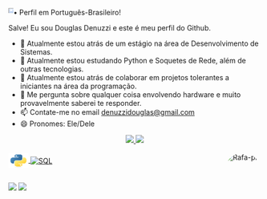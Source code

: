 • <img align="left" alt="Brazil-Flag" height="10" width="10" src="https://cdn.discordapp.com/attachments/656566395936571423/975555995449294938/1f1e7-1f1f7.png"> Perfil em Português-Brasileiro!

Salve! Eu sou Douglas Denuzzi e este é meu perfil do Github.

- 🔭 Atualmente estou atrás de um estágio na área de Desenvolvimento de Sistemas.
- 🌱 Atualmente estou estudando Python e Soquetes de Rede, além de outras tecnologias.
- 👯 Atualmente estou atrás de colaborar em projetos tolerantes a iniciantes na área da programação.
- 💬 Me pergunta sobre qualquer coisa envolvendo hardware e muito provavelmente saberei te responder.
- 📫 Contate-me no email denuzzidouglas@gmail.com
- 😄 Pronomes: Ele/Dele

<div align="center">
  <a href="https://github.com/karpaguy">
  <img height="130em" src="https://github-readme-stats.vercel.app/api?username=karpaguy&show_icons=true&theme=algolia&include_all_commits=true&count_private=true"/>
  <img height="130em" src="https://github-readme-stats.vercel.app/api/top-langs/?username=karpaguy&layout=compact&langs_count=7&theme=algolia"/>
</div>
<div style="display: inline_block"><br>
  <img align="center" alt="Python" height="30" width="40" src="https://raw.githubusercontent.com/devicons/devicon/master/icons/python/python-original.svg">
  <img align="center" alt="SQL" height="30" width="40" src="https://cdn.jsdelivr.net/gh/devicons/devicon/icons/mysql/mysql-original.svg"">
  <img align="right" alt="Rafa-pic" height="150" style="border-radius:50px;" src="https://cdn.discordapp.com/attachments/656566395936571423/952613824333242448/CodeSorcerer.png?width=676&height=676">
</div>
  
##

<div>
  <a href = "mailto:denuzzidouglas@gmail.com"><img src="https://img.shields.io/badge/-Gmail-%23333?style=for-the-badge&logo=gmail&logoColor=white" target="_blank"></a>
 </a> 
  <a href="https://www.linkedin.com/in/douglasdenuzzi/" target="_blank"><img src="https://img.shields.io/badge/-LinkedIn-%230077B5?style=for-the-badge&logo=linkedin&logoColor=white" target="_blank"></a>
</div>
